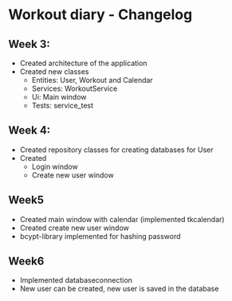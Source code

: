 # **Workout diary - Changelog**

## **Week 3:**

- Created architecture of the application
- Created new classes
    - Entities: User, Workout and Calendar
    - Services: WorkoutService
    - Ui: Main window
    - Tests: service_test 

## **Week 4:**

- Created repository classes for creating databases for User
- Created 
    - Login window
    - Create new user window

## **Week5**

- Created main window with calendar (implemented tkcalendar)
- Created create new user window
- bcypt-library implemented for hashing password

## **Week6**

- Implemented databaseconnection
- New user can be created, new user is saved in the database
